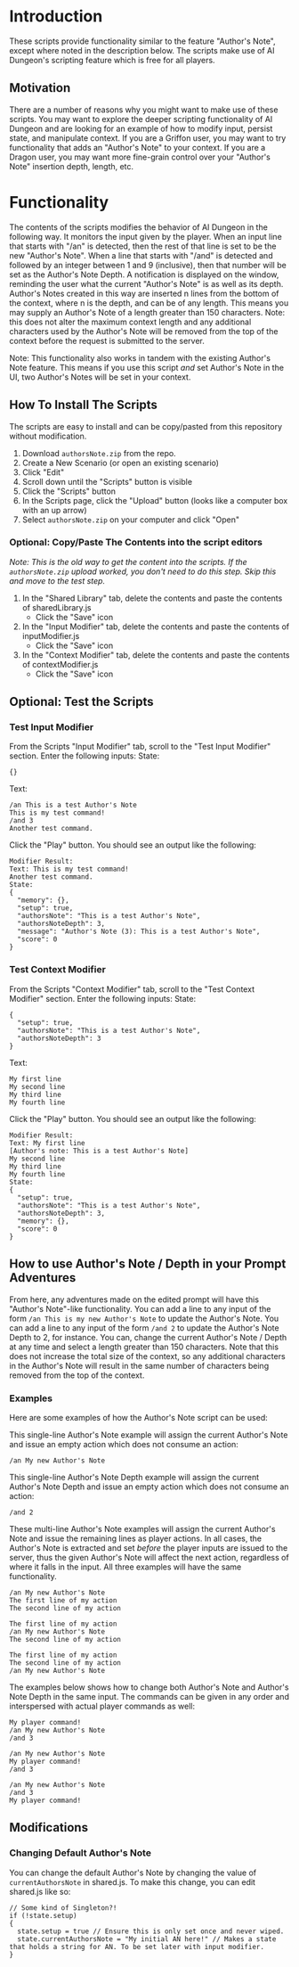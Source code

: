 # Introduction
These scripts provide functionality similar to the feature "Author's Note", except where noted in the description below. The scripts make use of AI Dungeon's scripting feature which is free for all players. 

## Motivation
There are a number of reasons why you might want to make use of these scripts. You may want to explore the deeper scripting functionality of AI Dungeon and are looking for an example of how to modify input, persist state, and manipulate context. If you are a Griffon user, you may want to try functionality that adds an "Author's Note" to your context. If you are a Dragon user, you may want more fine-grain control over your "Author's Note" insertion depth, length, etc.

# Functionality
The contents of the scripts modifies the behavior of AI Dungeon in the following way. It monitors the input given by the player. When an input line that starts with "/an" is detected, then the rest of that line is set to be the new "Author's Note". When a line that starts with "/and" is detected and followed by an integer between 1 and 9 (inclusive), then that number will be set as the Author's Note Depth. A notification is displayed on the window, reminding the user what the current "Author's Note" is as well as its depth. Author's Notes created in this way are inserted n lines from the bottom of the context, where n is the depth, and can be of any length. This means you may supply an Author's Note of a length greater than 150 characters. Note: this does not alter the maximum context length and any additional characters used by the Author's Note will be removed from the top of the context before the request is submitted to the server.

Note: This functionality also works in tandem with the existing Author's Note feature. This means if you use this script _and_ set Author's Note in the UI, two Author's Notes will be set in your context.

## How To Install The Scripts
The scripts are easy to install and can be copy/pasted from this repository without modification.
1. Download `authorsNote.zip` from the repo.
2. Create a New Scenario (or open an existing scenario)
3. Click "Edit"
4. Scroll down until the "Scripts" button is visible
5. Click the "Scripts" button
6. In the Scripts page, click the "Upload" button (looks like a computer box with an up arrow)
7. Select `authorsNote.zip` on your computer and click "Open"

### Optional: Copy/Paste The Contents into the script editors
*Note: This is the old way to get the content into the scripts. If the `authorsNote.zip` upload worked, you don't need to do this step. Skip this and move to the test step.*
1. In the "Shared Library" tab, delete the contents and paste the contents of sharedLibrary.js
    * Click the "Save" icon
2. In the "Input Modifier" tab, delete the contents and paste the contents of inputModifier.js
    * Click the "Save" icon
3. In the "Context Modifier" tab, delete the contents and paste the contents of contextModifier.js
    * Click the "Save" icon

## Optional: Test the Scripts
### Test Input Modifier
From the Scripts "Input Modifier" tab, scroll to the "Test Input Modifier" section. Enter the following inputs:
State:
```
{}
```
Text:
```
/an This is a test Author's Note
This is my test command!
/and 3
Another test command.
```
Click the "Play" button. You should see an output like the following:
```
Modifier Result:
Text: This is my test command!
Another test command.
State:
{
  "memory": {},
  "setup": true,
  "authorsNote": "This is a test Author's Note",
  "authorsNoteDepth": 3,
  "message": "Author's Note (3): This is a test Author's Note",
  "score": 0
}
```
### Test Context Modifier
From the Scripts "Context Modifier" tab, scroll to the "Test Context Modifier" section. Enter the following inputs:
State:
```
{
  "setup": true,
  "authorsNote": "This is a test Author's Note",
  "authorsNoteDepth": 3
}
```
Text:
```
My first line
My second line
My third line
My fourth line
```
Click the "Play" button. You should see an output like the following:
```
Modifier Result:
Text: My first line
[Author's note: This is a test Author's Note]
My second line
My third line
My fourth line
State:
{
  "setup": true,
  "authorsNote": "This is a test Author's Note",
  "authorsNoteDepth": 3,
  "memory": {},
  "score": 0
}
```

## How to use Author's Note / Depth in your Prompt Adventures
From here, any adventures made on the edited prompt will have this "Author's Note"-like functionality. You can add a line to any input of the form `/an This is my new Author's Note` to update the Author's Note. You can add a line to any input of the form `/and 2` to update the Author's Note Depth to 2, for instance. You can, change the current Author's Note / Depth at any time and select a length greater than 150 characters. Note that this does not increase the total size of the context, so any additional characters in the Author's Note will result in the same number of characters being removed from the top of the context.

### Examples
Here are some examples of how the Author's Note script can be used:

This single-line Author's Note example will assign the current Author's Note and issue an empty action which does not consume an action:
```
/an My new Author's Note
```

This single-line Author's Note Depth example will assign the current Author's Note Depth and issue an empty action which does not consume an action:
```
/and 2
```

These multi-line Author's Note examples will assign the current Author's Note and issue the remaining lines as player actions. In all cases, the Author's Note is extracted and set *before* the player inputs are issued to the server, thus the given Author's Note will affect the next action, regardless of where it falls in the input. All three examples will have the same functionality.
```
/an My new Author's Note
The first line of my action
The second line of my action
```
```
The first line of my action
/an My new Author's Note
The second line of my action
```
```
The first line of my action
The second line of my action
/an My new Author's Note
```

The examples below shows how to change both Author's Note and Author's Note Depth in the same input. The commands can be given in any order and interspersed with actual player commands as well:
```
My player command!
/an My new Author's Note
/and 3
```

```
/an My new Author's Note
My player command!
/and 3
```

```
/an My new Author's Note
/and 3
My player command!
```

## Modifications
### Changing Default Author's Note
You can change the default Author's Note by changing the value of `currentAuthorsNote` in shared.js. To make this change, you can edit shared.js like so:
```
// Some kind of Singleton?!
if (!state.setup)
{
  state.setup = true // Ensure this is only set once and never wiped.
  state.currentAuthorsNote = "My initial AN here!" // Makes a state that holds a string for AN. To be set later with input modifier.
}
```
